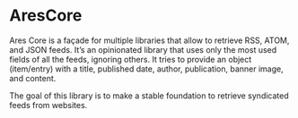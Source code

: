 # AresCore
Ares Core is a façade for multiple libraries that allow to retrieve RSS, ATOM, and JSON feeds.
It’s an opinionated library that uses only the most used fields of all the feeds, ignoring others. It tries to provide an object (item/entry) with a title, published date, author, publication, banner image, and content.

The goal of this library is to make a stable foundation to retrieve syndicated feeds from websites. 
